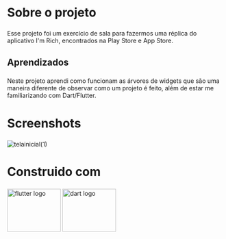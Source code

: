 <h1 align="left">Sobre o projeto</h1>

###

<p align="left">Esse projeto foi um exercício de sala para fazermos uma réplica do aplicativo I'm Rich, encontrados na Play Store e App Store.</p>

###

<h2 align="left">Aprendizados</h2>

###

<p align="left">Neste projeto aprendi como funcionam as árvores de widgets que são uma maneira diferente de observar como um projeto é feito, além de estar me familiarizando com Dart/Flutter.</p>

###

<h1 align="left">Screenshots</h1>

###
  ![telainicial(1)](https://user-images.githubusercontent.com/98751190/184913327-e3c93dc9-0bc1-42bd-bd38-ffaa406380ee.png)

###

<h1 align="left">Construido com</h1>

###

<div align="left">
  <img src="https://cdn.jsdelivr.net/gh/devicons/devicon/icons/flutter/flutter-original.svg" height="100" width="125" alt="flutter logo"  />
  <img src="https://cdn.jsdelivr.net/gh/devicons/devicon/icons/dart/dart-original.svg" height="100" width="125" alt="dart logo"  />
</div>

###
